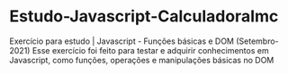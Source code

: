 # Estudo-Javascript-CalculadoraImc
Exercício para estudo | Javascript - Funções básicas e DOM (Setembro-2021)
Esse exercício foi feito para testar e adquirir conhecimentos em Javascript, como funções, operações e manipulações básicas no DOM 
